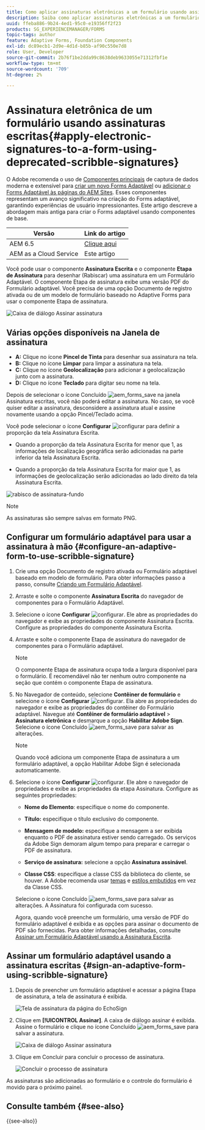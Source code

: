 ```yaml
---
title: Como aplicar assinaturas eletrônicas a um formulário usando assinaturas escritas?
description: Saiba como aplicar assinaturas eletrônicas a um formulário usando assinaturas escritas.
uuid: ffeba886-9b24-4ed1-95c0-e19356ff2f23
products: SG_EXPERIENCEMANAGER/FORMS
topic-tags: author
feature: Adaptive Forms, Foundation Components
exl-id: dc89ecb1-2d9e-4d1d-b85b-af90c550e7d8
role: User, Developer
source-git-commit: 2b76f1be2dda99c8638deb9633055e71312fbf1e
workflow-type: tm+mt
source-wordcount: '709'
ht-degree: 2%

---
```


# Assinatura eletrônica de um formulário usando assinaturas escritas{#apply-electronic-signatures-to-a-form-using-deprecated-scribble-signatures}

O <span class="preview"> Adobe recomenda o uso de [Componentes principais](https://experienceleague.adobe.com/docs/experience-manager-core-components/using/adaptive-forms/introduction.html?lang=pt-BR) de captura de dados moderna e extensível para [criar um novo Forms Adaptável](/help/forms/creating-adaptive-form-core-components.md) ou [adicionar o Forms Adaptável às páginas do AEM Sites](/help/forms/create-or-add-an-adaptive-form-to-aem-sites-page.md). Esses componentes representam um avanço significativo na criação do Forms adaptável, garantindo experiências de usuário impressionantes. Este artigo descreve a abordagem mais antiga para criar o Forms adaptável usando componentes de base. </span>

| Versão | Link do artigo |
| -------- | ---------------------------- |
| AEM 6.5 | [Clique aqui](https://experienceleague.adobe.com/docs/experience-manager-65/forms/adaptive-forms-basic-authoring/signing-forms-using-scribble.html) |
| AEM as a Cloud Service | Este artigo |


Você pode usar o componente **Assinatura Escrita** e o componente **Etapa de Assinatura** para desenhar (Rabiscar) uma assinatura em um Formulário Adaptável. O componente Etapa de assinatura exibe uma versão PDF do Formulário adaptável. Você precisa de uma opção Documento de registro ativada ou de um modelo de formulário baseado no Adaptive Forms para usar o componente Etapa de assinatura.

![Caixa de diálogo Assinar assinatura](assets/scribble-signature.png)

## Várias opções disponíveis na Janela de assinatura

* **A:** Clique no ícone **Pincel de Tinta** para desenhar sua assinatura na tela.
* **B:** Clique no ícone **Limpar** para limpar a assinatura na tela.
* **C:** Clique no ícone **Geolocalização** para adicionar a geolocalização junto com a assinatura.
* **D:** Clique no ícone **Teclado** para digitar seu nome na tela.

Depois de selecionar o ícone Concluído ![aem_forms_save](assets/aem_forms_save.png) na janela Assinatura escritas, você não poderá editar a assinatura. No caso, se você quiser editar a assinatura, desconsidere a assinatura atual e assine novamente usando a opção Pincel/Teclado acima.

Você pode selecionar o ícone **Configurar** ![configurar](assets/configure.png) para definir a proporção da tela Assinatura Escrita.
* Quando a proporção da tela Assinatura Escrita for menor que 1, as informações de localização geográfica serão adicionadas na parte inferior da tela Assinatura Escrita.


* Quando a proporção da tela Assinatura Escrita for maior que 1, as informações de geolocalização serão adicionadas ao lado direito da tela Assinatura Escrita.


![rabisco de assinatura-fundo](assets/scribble-signature-aspectratio.PNG)



>[!NOTE]
>
>As assinaturas são sempre salvas em formato PNG.
>

## Configurar um formulário adaptável para usar a assinatura à mão {#configure-an-adaptive-form-to-use-scribble-signature}

1. Crie uma opção Documento de registro ativada ou Formulário adaptável baseado em modelo de formulário. Para obter informações passo a passo, consulte [Criando um Formulário Adaptável](creating-adaptive-form.md).
1. Arraste e solte o componente **Assinatura Escrita** do navegador de componentes para o Formulário Adaptável.
1. Selecione o ícone **Configurar** ![configurar](assets/configure.png). Ele abre as propriedades do navegador e exibe as propriedades do componente Assinatura Escrita. Configure as propriedades do componente Assinatura Escrita.
1. Arraste e solte o componente Etapa de assinatura do navegador de componentes para o Formulário adaptável.

   >[!NOTE]
   >
   >O componente Etapa de assinatura ocupa toda a largura disponível para o formulário. É recomendável não ter nenhum outro componente na seção que contém o componente Etapa de assinatura.

1. No Navegador de conteúdo, selecione **Contêiner de formulário** e selecione o ícone **Configurar** ![configurar](assets/configure.png). Ela abre as propriedades do navegador e exibe as propriedades do contêiner do Formulário adaptável. Navegue até **Contêiner de formulário adaptável** > **Assinatura eletrônica** e desmarque a opção **Habilitar Adobe Sign**. Selecione o ícone Concluído ![aem_forms_save](assets/aem_forms_save.png) para salvar as alterações.

   >[!NOTE]
   >
   >Quando você adiciona um componente Etapa de assinatura a um formulário adaptável, a opção Habilitar Adobe Sign é selecionada automaticamente.

1. Selecione o ícone **Configurar** ![configurar](assets/configure.png). Ele abre o navegador de propriedades e exibe as propriedades da etapa Assinatura. Configure as seguintes propriedades:

   * **Nome do Elemento**: especifique o nome do componente.

   * **Título:** especifique o título exclusivo do componente.
   * **Mensagem de modelo:** especifique a mensagem a ser exibida enquanto o PDF de assinatura estiver sendo carregado. Os serviços da Adobe Sign demoram algum tempo para preparar e carregar o PDF de assinatura.
   * **Serviço de assinatura:** selecione a opção **Assinatura assinável**.

   * **Classe CSS**: especifique a classe CSS da biblioteca do cliente, se houver. A Adobe recomenda usar [temas](themes.md) e [estilos embutidos](inline-style-adaptive-forms.md) em vez da Classe CSS.

   Selecione o ícone Concluído ![aem_forms_save](assets/aem_forms_save.png) para salvar as alterações. A Assinatura foi configurada com sucesso.

   Agora, quando você preenche um formulário, uma versão de PDF do formulário adaptável é exibida e as opções para assinar o documento de PDF são fornecidas. Para obter informações detalhadas, consulte [Assinar um Formulário Adaptável usando a Assinatura Escrita](signing-forms-using-scribble.md#sign-an-adaptive-form-using-scribble-signature).

## Assinar um formulário adaptável usando a assinatura escritas {#sign-an-adaptive-form-using-scribble-signature}

1. Depois de preencher um formulário adaptável e acessar a página Etapa de assinatura, a tela de assinatura é exibida.

   ![Tela de assinatura da página do EchoSign](assets/esignscribblesign.jpg)

1. Clique em **[!UICONTROL Assinar]**. A caixa de diálogo assinar é exibida. Assine o formulário e clique no ícone Concluído ![aem_forms_save](assets/aem_forms_save.png) para salvar a assinatura.

   ![Caixa de diálogo Assinar assinatura](assets/scribblewidget.png)

1. Clique em Concluir para concluir o processo de assinatura.

   ![Concluir o processo de assinatura](assets/scribblecomplete.jpg)

As assinaturas são adicionadas ao formulário e o controle do formulário é movido para o próximo painel.

## Consulte também {#see-also}

{{see-also}}